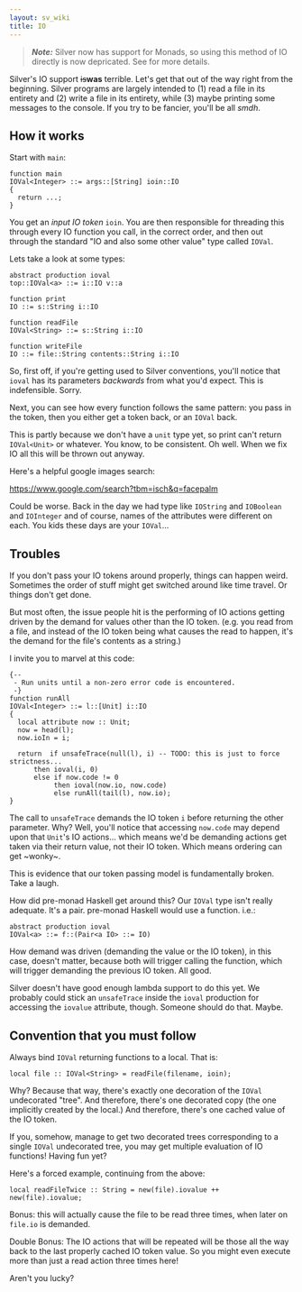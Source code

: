 ```yaml
---
layout: sv_wiki
title: IO
---
```

> _**Note:**_ Silver now has support for Monads, so using this method of IO directly is now depricated.  See <update this with a link> for more details.  

Silver's IO support ~~is~~**was** terrible. Let's get that out of the way right from the beginning. Silver programs are largely intended to (1) read a file in its entirety and (2) write a file in its entirety, while (3) maybe printing some messages to the console. If you try to be fancier, you'll be all _smdh_.

## How it works

Start with `main`:

```
function main 
IOVal<Integer> ::= args::[String] ioin::IO
{
  return ...;
}
```

You get an _input IO token_ `ioin`. You are then responsible for threading this through every IO function you call, in the correct order, and then out through the standard "IO and also some other value" type called `IOVal`.

Lets take a look at some types:

```
abstract production ioval
top::IOVal<a> ::= i::IO v::a

function print
IO ::= s::String i::IO

function readFile
IOVal<String> ::= s::String i::IO

function writeFile
IO ::= file::String contents::String i::IO
```

So, first off, if you're getting used to Silver conventions, you'll notice that `ioval` has its parameters _backwards_ from what you'd expect. This is indefensible. Sorry.

Next, you can see how every function follows the same pattern: you pass in the token, then you either get a token back, or an `IOVal` back.

This is partly because we don't have a `unit` type yet, so print can't return `IOVal<Unit>` or whatever. You know, to be consistent. Oh well. When we fix IO all this will be thrown out anyway.

Here's a helpful google images search:

https://www.google.com/search?tbm=isch&q=facepalm

Could be worse. Back in the day we had type like `IOString` and `IOBoolean` and `IOInteger` and of course, names of the attributes were different on each. You kids these days are your `IOVal`...

## Troubles

If you don't pass your IO tokens around properly, things can happen weird. Sometimes the order of stuff might get switched around like time travel. Or things don't get done.

But most often, the issue people hit is the performing of IO actions getting driven by the demand for values other than the IO token. (e.g. you read from a file, and instead of the IO token being what causes the read to happen, it's the demand for the file's contents as a string.)

I invite you to marvel at this code:

```
{--
 - Run units until a non-zero error code is encountered.
 -}
function runAll
IOVal<Integer> ::= l::[Unit] i::IO
{
  local attribute now :: Unit;
  now = head(l);
  now.ioIn = i;

  return  if unsafeTrace(null(l), i) -- TODO: this is just to force strictness...
	  then ioval(i, 0)
	  else if now.code != 0
	       then ioval(now.io, now.code)
	       else runAll(tail(l), now.io);
}
```

The call to `unsafeTrace` demands the IO token `i` before returning the other parameter. Why? Well, you'll notice that accessing `now.code` may depend upon that `Unit`'s IO actions... which means we'd be demanding actions get taken via their return value, not their IO token. Which means ordering can get ~wonky~.

This is evidence that our token passing model is fundamentally broken. Take a laugh.

How did pre-monad Haskell get around this? Our `IOVal` type isn't really adequate. It's a pair. pre-monad Haskell would use a function. i.e.:

```
abstract production ioval
IOVal<a> ::= f::(Pair<a IO> ::= IO)
```

How demand was driven (demanding the value or the IO token), in this case, doesn't matter, because both will trigger calling the function, which will trigger demanding the previous IO token. All good.

Silver doesn't have good enough lambda support to do this yet. We probably could stick an `unsafeTrace` inside the `ioval` production for accessing the `iovalue` attribute, though. Someone should do that. Maybe.

## Convention that you must follow

Always bind `IOVal` returning functions to a local. That is:

```
local file :: IOVal<String> = readFile(filename, ioin);
```

Why? Because that way, there's exactly one decoration of the `IOVal` undecorated "tree". And therefore, there's one decorated copy (the one implicitly created by the local.) And therefore, there's one cached value of the IO token.

If you, somehow, manage to get two decorated trees corresponding to a single `IOVal` undecorated tree, you may get multiple evaluation of IO functions! Having fun yet?

Here's a forced example, continuing from the above:

```
local readFileTwice :: String = new(file).iovalue ++ new(file).iovalue;
```

Bonus: this will actually cause the file to be read three times, when later on `file.io` is demanded.

Double Bonus: The IO actions that will be repeated will be those all the way back to the last properly cached IO token value. So you might even execute more than just a read action three times here!

Aren't you lucky?
